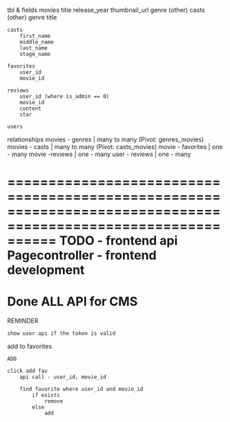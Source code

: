tbl & fields
    movies
        title
        release_year
        thumbnail_url
        genre (other)
        casts (other)
    genre
        title

    casts
        first_name
        middle_name
        last_name
        stage_name
    
    favorites
        user_id
        movie_id
    
    reviews
        user_id (where is_admin == 0)
        movie_id
        content
        star

    users
    

relationships
    movies - genres | many to many     (Pivot: genres_movies)
    movies - casts | many to many       (Pivot: casts_movies)
    movie - favorites | one - many
    movie -reviews | one - many
    user - reviews | one - many

==============================================================================================================
TODO
    - frontend api
        Pagecontroller
    - frontend development
==============================================================================================================
Done
    ALL API for CMS
===================================================================================================================
REMINDER

    show user api if the token is valid
    

add to favorites

    ADD

    click add fav
        api call - user_id, movie_id

        find favorite where user_id and movie_id
            if exists
                remove
            else 
                add



        